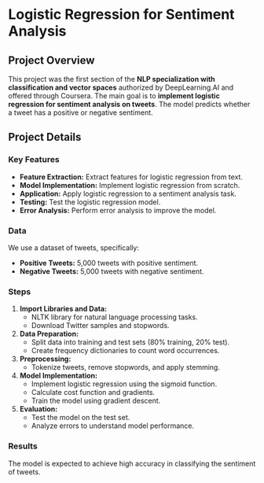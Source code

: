 # Logistic Regression for Sentiment Analysis

## Project Overview
This project was the first section of the **NLP specialization with classification and vector spaces** authorized by DeepLearning.AI and offered through Coursera. The main goal is to **implement logistic regression for sentiment analysis on tweets**. The model predicts whether a tweet has a positive or negative sentiment.

## Project Details

### Key Features
- **Feature Extraction:** Extract features for logistic regression from text.
- **Model Implementation:** Implement logistic regression from scratch.
- **Application:** Apply logistic regression to a sentiment analysis task.
- **Testing:** Test the logistic regression model.
- **Error Analysis:** Perform error analysis to improve the model.

### Data
We use a dataset of tweets, specifically:
- **Positive Tweets:** 5,000 tweets with positive sentiment.
- **Negative Tweets:** 5,000 tweets with negative sentiment.

### Steps
1. **Import Libraries and Data:**
   - NLTK library for natural language processing tasks.
   - Download Twitter samples and stopwords.
2. **Data Preparation:**
   - Split data into training and test sets (80% training, 20% test).
   - Create frequency dictionaries to count word occurrences.
3. **Preprocessing:**
   - Tokenize tweets, remove stopwords, and apply stemming.
4. **Model Implementation:**
   - Implement logistic regression using the sigmoid function.
   - Calculate cost function and gradients.
   - Train the model using gradient descent.
5. **Evaluation:**
   - Test the model on the test set.
   - Analyze errors to understand model performance.

### Results
The model is expected to achieve high accuracy in classifying the sentiment of tweets.
